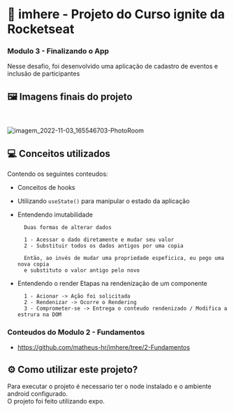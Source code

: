 # 🚀 imhere - Projeto do Curso ignite da Rocketseat

### Modulo 3 - Finalizando o App

Nesse desafio, foi desenvolvido uma aplicação de cadastro de eventos e inclusão de participantes

## 🖼️ Imagens finais do projeto
<br>

![imagem_2022-11-03_165546703-PhotoRoom](https://user-images.githubusercontent.com/78974230/199821385-cfb1b166-c1fd-406e-8cdd-7be9180aa80e.png)

## 💻 Conceitos utilizados

Contendo os seguintes conteudos:

* Conceitos de hooks 
* Utilizando `useState()` para manipular o estado da aplicação

* Entendendo imutabilidade
        
        Duas formas de alterar dados
	
        1 - Acessar o dado diretamente e mudar seu valor
        2 - Substituir todos os dados antigos por uma copia
        
        Então, ao invés de mudar uma propriedade espeficica, eu pego uma nova copia
        e substituto o valor antigo pelo novo
	
* Entendendo o render
       Etapas na rendenização de um componente
        
        1 - Acionar -> Ação foi solicitada
        2 - Rendenizar -> Ocorre o Rendering
        3 - Comprometer-se -> Entrega o conteudo rendenizado / Modifica a estrura na DOM
        

### Conteudos do Modulo 2 - Fundamentos

*  https://github.com/matheus-hr/imhere/tree/2-Fundamentos

## ⚙️ Como utilizar este projeto?

Para executar o projeto é necessario ter o node instalado e o ambiente android configurado.
<br/>
O projeto foi feito utilizando expo.
<br/>
<br/>
